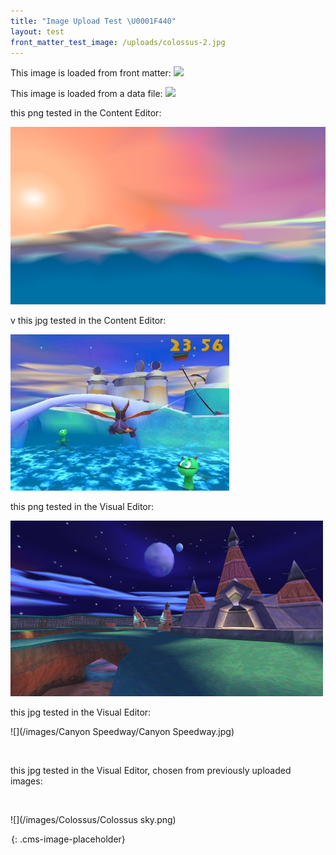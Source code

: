 ```yaml
---
title: "Image Upload Test \U0001F440"
layout: test
front_matter_test_image: /uploads/colossus-2.jpg
---
```

This image is loaded from front matter:
![]({{page.front_matter_test_image}})


This image is loaded from a data file:
![]({{site.data.image_upload_test.upload_image}})

this png tested in the Content Editor:

![](/uploads/icy-speedway.png)

v this jpg tested in the Content Editor:

![](/uploads/icy-speedway.jpg)

this png tested in the Visual Editor:

![](/uploads/fracture-hills.png)

this jpg tested in the Visual Editor:

![](/images/Canyon Speedway/Canyon Speedway.jpg)

 

this jpg tested in the Visual Editor, chosen from previously uploaded images:

 

![](/images/Colossus/Colossus sky.png)

![](data:image/png;base64,iVBORw0KGgoAAAANSUhEUgAAAAEAAAABCAYAAAAfFcSJAAAADUlEQVQYV2NYtWrVfwAG/gL+NbCogwAAAABJRU5ErkJggg==){: .cms-image-placeholder}